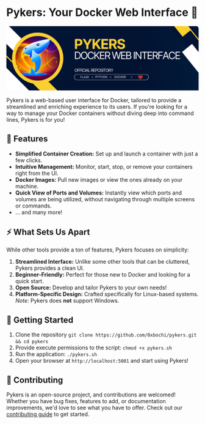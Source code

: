 # Pykers: Your Docker Web Interface 🚀
![](./.github/banner.png)

Pykers is a web-based user interface for Docker, tailored to provide a streamlined and enriching experience to its users. If you're looking for a way to manage your Docker containers without diving deep into command lines, Pykers is for you!

## 🌟 Features

- **Simplified Container Creation:** Set up and launch a container with just a few clicks.
- **Intuitive Management:** Monitor, start, stop, or remove your containers right from the UI.
- **Docker Images:** Pull new images or view the ones already on your machine.
- **Quick View of Ports and Volumes:** Instantly view which ports and volumes are being utilized, without navigating through multiple screens or commands.
- ... and many more!


## ⚡ What Sets Us Apart

While other tools provide a ton of features, Pykers focuses on simplicity:

1. **Streamlined Interface:** Unlike some other tools that can be cluttered, Pykers provides a clean UI.
2. **Beginner-Friendly:** Perfect for those new to Docker and looking for a quick start.
3. **Open Source:** Develop and tailor Pykers to your own needs!
4. **Platform-Specific Design:** Crafted specifically for Linux-based systems. *Note:* Pykers does **not** support Windows.

## 🚀 Getting Started

1. Clone the repository
```git clone https://github.com/0xbochi/pykers.git && cd pykers```
2. Provide execute permissions to the script:
```chmod +x pykers.sh```
3. Run the application:
```./pykers.sh```
4. Open your browser at `http://localhost:5001` and start using Pykers!

## 🙌 Contributing

Pykers is an open-source project, and contributions are welcomed! Whether you have bug fixes, features to add, or documentation improvements, we'd love to see what you have to offer. Check out our [contributing guide](CONTRIBUTING.md) to get started.